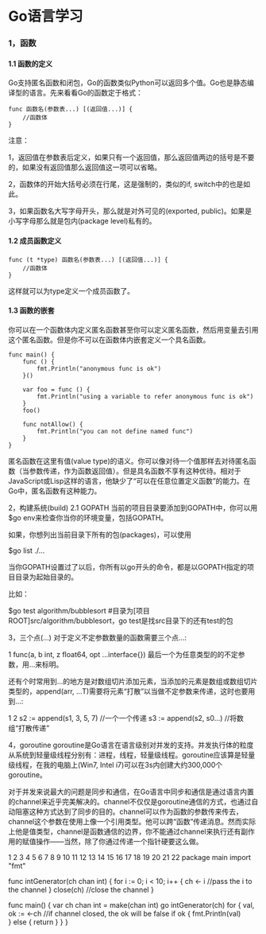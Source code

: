 Go语言学习
======

### 1，函数

#### 1.1 函数的定义
Go支持匿名函数和闭包，Go的函数类似Python可以返回多个值。Go也是静态编译型的语言。先来看看Go的函数定于格式：

```golang
func 函数名(参数表...) [(返回值...)] {
    //函数体
}
```

注意：

1，返回值在参数表后定义，如果只有一个返回值，那么返回值两边的括号是不要的，如果没有返回值那么返回值这一项可以省略。

2，函数体的开始大括号必须在行尾，这是强制的，类似的if, switch中的也是如此。

3，如果函数名大写字母开头，那么就是对外可见的(exported, public)。如果是小写字母那么就是包内(package level)私有的。

#### 1.2 成员函数定义

```golang
func (t *type) 函数名(参数表...) [(返回值...)] {
    //函数体
}
```

这样就可以为type定义一个成员函数了。

#### 1.3 函数的嵌套

你可以在一个函数体内定义匿名函数甚至你可以定义匿名函数，然后用变量去引用这个匿名函数。但是你不可以在函数体内嵌套定义一个具名函数。

```text
func main() {
    func () {
        fmt.Println("anonymous func is ok")
    }()
 
    var foo = func () {
        fmt.Println("using a variable to refer anonymous func is ok")
    }
    foo()
 
    func notAllow() {
        fmt.Println("you can not define named func")
    }
}
```

匿名函数在这里有值(value type)的语义。你可以像对待一个值那样去对待匿名函数（当参数传递，作为函数返回值）。但是具名函数不享有这种优待。相对于JavaScript或Lisp这样的语言，他缺少了“可以在任意位置定义函数”的能力。在Go中，匿名函数有这种能力。

2，构建系统(build)
2.1 GOPATH
当前的项目目录要添加到GOPATH中，你可以用$go env来检查你当你的环境变量，包括GOPATH。

如果，你想列出当前目录下所有的包(packages)，可以使用

$go list ./…

当你GOPATH设置过了以后，你所有以go开头的命令，都是以GOPATH指定的项目目录为起始目录的。

比如：

$go test algorithm/bubblesort   #目录为[项目ROOT]src/algorithm/bubblesort，go test是找src目录下的还有test的包

 

3，三个点(…)
对于定义不定参数数量的函数需要三个点…:

1
func(a, b int, z float64, opt ...interface{})
最后一个为任意类型的的不定参数，用…来标明。

还有个时常用到…的地方是对数组切片添加元素，当添加的元素是数组或数组切片类型的，append(arr, …T)需要将元素“打散”以当做不定参数来传递，这时也要用到…:

1
2
s2 := append(s1, 3, 5, 7)  //一个一个传递
s3 := append(s2, s0...)    //将数组“打散传递”
 

4，goroutine
goroutine是Go语言在语言级别对并发的支持。并发执行体的粒度从系统到轻量级线程分别有：进程，线程，轻量级线程。goroutine应该算是轻量级线程，在我的电脑上(Win7, Intel i7)可以在3s内创建大约300,000个goroutine。

对于并发来说最大的问题是同步和通信，在Go语言中同步和通信是通过语言内置的channel来近乎完美解决的。channel不仅仅是goroutine通信的方式，也通过自动阻塞这种方式达到了同步的目的。channel可以作为函数的参数传来传去，channel这个参数在使用上像一个引用类型。他可以跨“函数”传递消息。然而实际上他是值类型，channel是函数通信的边界，你不能通过channel来执行还有副作用的赋值操作——当然，除了你通过传递一个指针硬要这么做。

1
2
3
4
5
6
7
8
9
10
11
12
13
14
15
16
17
18
19
20
21
22
package main 
import "fmt"
 
func intGenerator(ch chan int) {
    for i := 0; i < 10; i++ {
        ch <- i    //pass the i to the channel
    }
    close(ch)  //close the channel
}
 
func main() {
    var ch chan int = make(chan int)
    go intGenerator(ch)
    for {
        val, ok := <-ch  //if channel closed, the ok will be false
        if ok {
            fmt.Println(val)  
        } else {
            return
        }
    }
}
